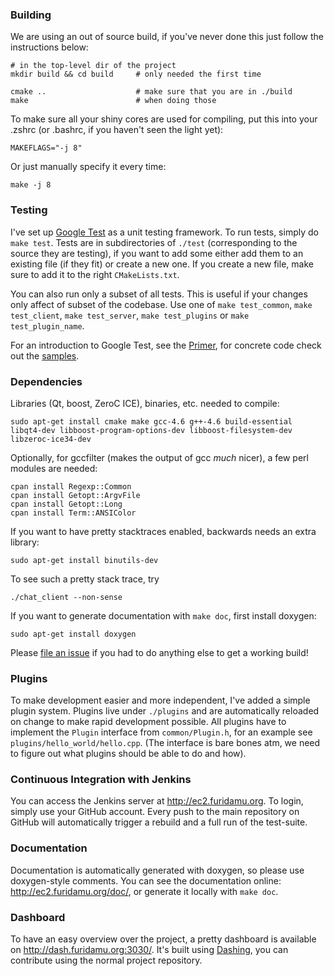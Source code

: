 ### Building
We are using an out of source build, if you've never done this just follow the instructions below:

```
# in the top-level dir of the project
mkdir build && cd build     # only needed the first time

cmake ..                    # make sure that you are in ./build
make                        # when doing those
```

To make sure all your shiny cores are used for compiling, put this into your .zshrc (or .bashrc, if you haven't seen the light yet):
```
MAKEFLAGS="-j 8"
```
Or just manually specify it every time:
```
make -j 8
```


### Testing

I've set up [Google Test](https://code.google.com/p/googletest/) as a unit testing framework. To run tests, simply do `make test`. Tests are in subdirectories of `./test` (corresponding to the source they are testing), if you want to add some either add them to an existing file (if they fit) or create a new one. If you create a new file, make sure to add it to the right `CMakeLists.txt`.

You can also run only a subset of all tests. This is useful if your changes only affect of subset of the codebase. Use one of `make test_common`, `make test_client`, `make test_server`, `make test_plugins` or `make test_plugin_name`.

For an introduction to Google Test, see the [Primer](https://code.google.com/p/googletest/wiki/Primer), for concrete code check out the [samples](https://code.google.com/p/googletest/wiki/Samples).


### Dependencies

Libraries (Qt, boost, ZeroC ICE), binaries, etc. needed to compile:
```
sudo apt-get install cmake make gcc-4.6 g++-4.6 build-essential libqt4-dev libboost-program-options-dev libboost-filesystem-dev libzeroc-ice34-dev
```


Optionally, for gccfilter (makes the output of gcc _much_ nicer), a few perl modules are needed:
```
cpan install Regexp::Common
cpan install Getopt::ArgvFile
cpan install Getopt::Long
cpan install Term::ANSIColor
```


If you want to have pretty stacktraces enabled, backwards needs an extra library:
```
sudo apt-get install binutils-dev
```

To see such a pretty stack trace, try
```
./chat_client --non-sense
```

If you want to generate documentation with `make doc`, first install doxygen:
```
sudo apt-get install doxygen
```

Please [file an issue](https://github.com/Mononofu/sepm-group/issues/new) if you had to do anything else to get a working build!


###  Plugins

To make development easier and more independent, I've added a simple plugin system. Plugins live under `./plugins` and are automatically reloaded on change to make rapid development possible. All plugins have to implement the `Plugin` interface from `common/Plugin.h`, for an example see `plugins/hello_world/hello.cpp`. (The interface is bare bones atm, we need to figure out what plugins should be able to do and how).


### Continuous Integration with Jenkins

You can access the Jenkins server at http://ec2.furidamu.org. To login, simply use your GitHub account. Every push to the main repository on GitHub will automatically trigger a rebuild and a full run of the test-suite.

### Documentation

Documentation is automatically generated with doxygen, so please use doxygen-style comments. You can see the documentation online: http://ec2.furidamu.org/doc/, or generate it locally with `make doc`.

### Dashboard

To have an easy overview over the project, a pretty dashboard is available on http://dash.furidamu.org:3030/. It's built using [Dashing](http://shopify.github.com/dashing/), you can contribute using the normal project repository.
